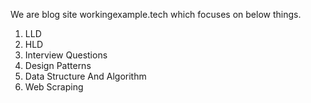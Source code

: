 We are blog site workingexample.tech which focuses on below things.
1) LLD 
2) HLD
3) Interview Questions
4) Design Patterns
5) Data Structure And Algorithm
6) Web Scraping
